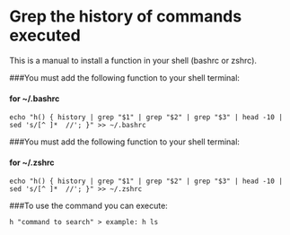 # Grep the history of commands executed

This is a manual to install a function in your shell (bashrc or zshrc).

###You must add the following function to your shell terminal:
#### for ~/.bashrc

	echo "h() { history | grep "$1" | grep "$2" | grep "$3" | head -10 | sed 's/[^ ]*  //'; }" >> ~/.bashrc
	
###You must add the following function to your shell terminal:
#### for ~/.zshrc

	echo "h() { history | grep "$1" | grep "$2" | grep "$3" | head -10 | sed 's/[^ ]*  //'; }" >> ~/.zshrc
	
	
###To use the command you can execute:

	h "command to search" > example: h ls

